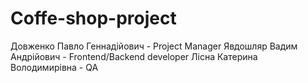 # Coffe-shop-project
Довженко Павло Геннадiйович - Project Manager
Явдошляр Вадим Андрійович - Frontend/Backend developer
Лiсна Катерина Володимирівна - QA
